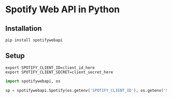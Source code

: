 Spotify Web API in Python
=====================

Installation
------------

`pip install spotifywebapi`

Setup
-----

```
export SPOTIFY_CLIENT_ID=client_id_here
export SPOTIFY_CLIENT_SECRET=client_secret_here
```

```python
import spotifywebapi, os

sp = spotifywebapi.Spotify(os.getenv('SPOTIFY_CLIENT_ID'), os.getenv('SPOTIFY_CLIENT_SECRET'))
```